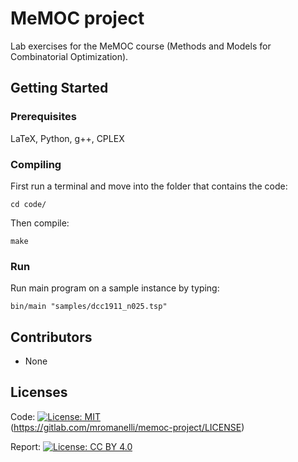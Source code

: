 # MeMOC project
Lab exercises for the MeMOC course (Methods and Models for Combinatorial Optimization).

## Getting Started
### Prerequisites
LaTeX, Python, g++, CPLEX

### Compiling
First run a terminal and move into the folder that contains the code:
```
cd code/
```
Then compile:
```
make
```

### Run
Run main program on a sample instance by typing:
```
bin/main "samples/dcc1911_n025.tsp"
```

## Contributors
- None

## Licenses
Code:
[![License: MIT](https://img.shields.io/badge/License-MIT-yellow.svg)](https://opensource.org/licenses/MIT)  
(https://gitlab.com/mromanelli/memoc-project/LICENSE)

Report:
[![License: CC BY 4.0](https://licensebuttons.net/l/by/4.0/80x15.png)](http://creativecommons.org/licenses/by/4.0/)  
